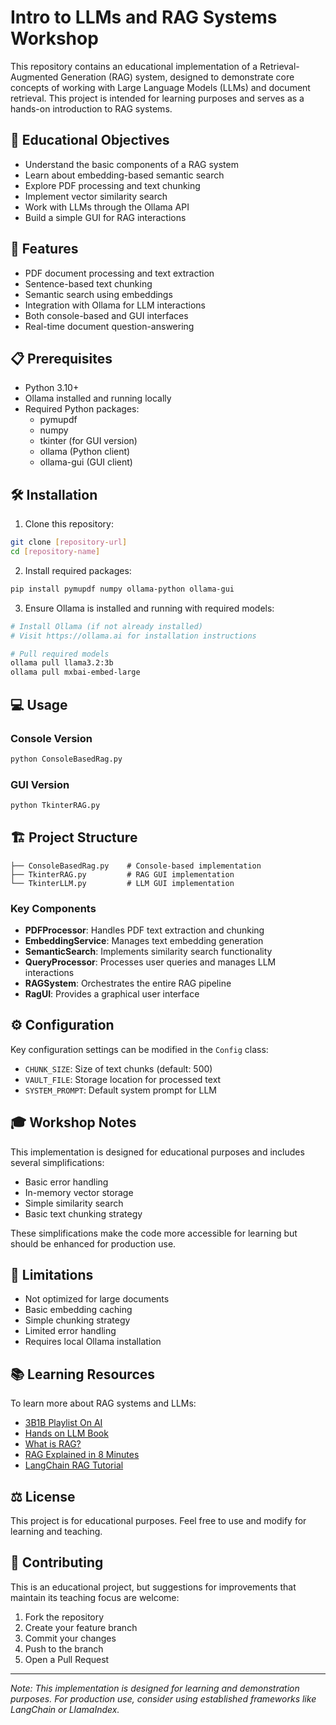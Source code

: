 # Intro to LLMs and RAG Systems Workshop

This repository contains an educational implementation of a Retrieval-Augmented Generation (RAG) system, designed to demonstrate core concepts of working with Large Language Models (LLMs) and document retrieval. This project is intended for learning purposes and serves as a hands-on introduction to RAG systems.

## 🎯 Educational Objectives

- Understand the basic components of a RAG system
- Learn about embedding-based semantic search
- Explore PDF processing and text chunking
- Implement vector similarity search
- Work with LLMs through the Ollama API
- Build a simple GUI for RAG interactions

## 🚀 Features

- PDF document processing and text extraction
- Sentence-based text chunking
- Semantic search using embeddings
- Integration with Ollama for LLM interactions
- Both console-based and GUI interfaces
- Real-time document question-answering

## 📋 Prerequisites

- Python 3.10+
- Ollama installed and running locally
- Required Python packages:
  - pymupdf
  - numpy
  - tkinter (for GUI version)
  - ollama (Python client)
  - ollama-gui (GUI client)

## 🛠️ Installation

1. Clone this repository:
```bash
git clone [repository-url]
cd [repository-name]
```

2. Install required packages:
```bash
pip install pymupdf numpy ollama-python ollama-gui
```

3. Ensure Ollama is installed and running with required models:
```bash
# Install Ollama (if not already installed)
# Visit https://ollama.ai for installation instructions

# Pull required models
ollama pull llama3.2:3b
ollama pull mxbai-embed-large
```

## 💻 Usage

### Console Version
```bash
python ConsoleBasedRag.py
```

### GUI Version
```bash
python TkinterRAG.py
```

## 🏗️ Project Structure

```
├── ConsoleBasedRag.py    # Console-based implementation
├── TkinterRAG.py         # RAG GUI implementation
└── TkinterLLM.py         # LLM GUI implementation 
```

### Key Components

- **PDFProcessor**: Handles PDF text extraction and chunking
- **EmbeddingService**: Manages text embedding generation
- **SemanticSearch**: Implements similarity search functionality
- **QueryProcessor**: Processes user queries and manages LLM interactions
- **RAGSystem**: Orchestrates the entire RAG pipeline
- **RagUI**: Provides a graphical user interface

## ⚙️ Configuration

Key configuration settings can be modified in the `Config` class:
- `CHUNK_SIZE`: Size of text chunks (default: 500)
- `VAULT_FILE`: Storage location for processed text
- `SYSTEM_PROMPT`: Default system prompt for LLM

## 🎓 Workshop Notes

This implementation is designed for educational purposes and includes several simplifications:
- Basic error handling
- In-memory vector storage
- Simple similarity search
- Basic text chunking strategy

These simplifications make the code more accessible for learning but should be enhanced for production use.

## 🚧 Limitations

- Not optimized for large documents
- Basic embedding caching
- Simple chunking strategy
- Limited error handling
- Requires local Ollama installation

## 📚 Learning Resources

To learn more about RAG systems and LLMs:
- [3B1B Playlist On AI](https://www.youtube.com/playlist?list=PLZHQObOWTQDNU6R1_67000Dx_ZCJB-3pi)
- [Hands on LLM Book](https://www.goodreads.com/book/show/210408850-hands-on-large-language-models)
- [What is RAG?](https://www.pinecone.io/learn/retrieval-augmented-generation/)
- [RAG Explained in 8 Minutes](https://www.youtube.com/watch?v=HREbdmOSQ18)
- [LangChain RAG Tutorial](https://python.langchain.com/docs/tutorials/rag/)

## ⚖️ License

This project is for educational purposes. Feel free to use and modify for learning and teaching.

## 🤝 Contributing

This is an educational project, but suggestions for improvements that maintain its teaching focus are welcome:
1. Fork the repository
2. Create your feature branch
3. Commit your changes
4. Push to the branch
5. Open a Pull Request

---
*Note: This implementation is designed for learning and demonstration purposes. For production use, consider using established frameworks like LangChain or LlamaIndex.*